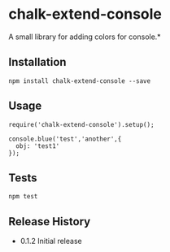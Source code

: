 chalk-extend-console
=========

A small library for adding colors for console.*

## Installation

    npm install chalk-extend-console --save

## Usage

    require('chalk-extend-console').setup();

    console.blue('test','another',{
      obj: 'test1'
    });

## Tests

    npm test

## Release History

* 0.1.2 Initial release